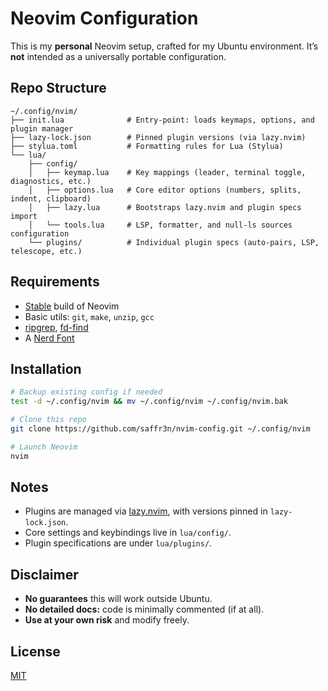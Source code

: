 # Neovim Configuration

This is my **personal** Neovim setup, crafted for my Ubuntu environment. It’s **not** intended as a universally portable configuration.

## Repo Structure

```text
~/.config/nvim/
├── init.lua              # Entry-point: loads keymaps, options, and plugin manager
├── lazy-lock.json        # Pinned plugin versions (via lazy.nvim)
├── stylua.toml           # Formatting rules for Lua (Stylua)
└── lua/
    ├── config/
    │   ├── keymap.lua    # Key mappings (leader, terminal toggle, diagnostics, etc.)
    │   ├── options.lua   # Core editor options (numbers, splits, indent, clipboard)
    │   ├── lazy.lua      # Bootstraps lazy.nvim and plugin specs import
    │   └── tools.lua     # LSP, formatter, and null-ls sources configuration
    └── plugins/          # Individual plugin specs (auto-pairs, LSP, telescope, etc.)
```

## Requirements

- [Stable](https://github.com/neovim/neovim/releases/tag/stable) build of Neovim
- Basic utils: `git`, `make`, `unzip`, `gcc`
- [ripgrep](https://github.com/BurntSushi/ripgrep#installation), [fd-find](https://github.com/sharkdp/fd#installation)
- A [Nerd Font](https://www.nerdfonts.com/)

## Installation

```sh
# Backup existing config if needed
test -d ~/.config/nvim && mv ~/.config/nvim ~/.config/nvim.bak

# Clone this repo
git clone https://github.com/saffr3n/nvim-config.git ~/.config/nvim

# Launch Neovim
nvim
```

## Notes

- Plugins are managed via [lazy.nvim](https://github.com/folke/lazy.nvim), with versions pinned in `lazy-lock.json`.
- Core settings and keybindings live in `lua/config/`.
- Plugin specifications are under `lua/plugins/`.

## Disclaimer

- **No guarantees** this will work outside Ubuntu.
- **No detailed docs:** code is minimally commented (if at all).
- **Use at your own risk** and modify freely.

## License

[MIT](https://opensource.org/license/MIT)
